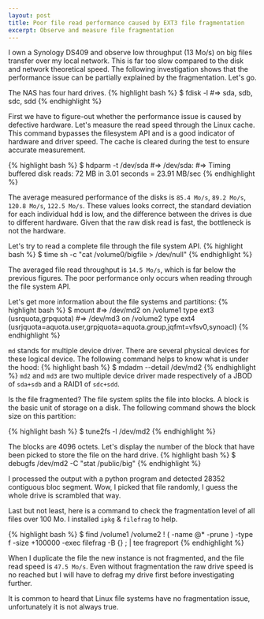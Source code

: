 ```yaml
---
layout: post
title: Poor file read performance caused by EXT3 file fragmentation
excerpt: Observe and measure file fragmentation
---
```


I own a Synology DS409 and observe low throughput (13 Mo/s) on big files transfer over my local network.
This is far too slow compared to the disk and network theoretical speed. The following investigation shows that the
performance issue can be partially explained by the fragmentation. Let's go.

The NAS has four hard drives.
{% highlight bash %}
$ fdisk -l
#=> sda, sdb, sdc, sdd
{% endhighlight %}

First we have to figure-out whether the performance issue is caused by defective hardware. Let's measure the read speed through the Linux cache. This command bypasses the filesystem API and is a good indicator of hardware and driver speed. The cache is cleared during the test to ensure accurate measurement.

{% highlight bash %}
$ hdparm -t /dev/sda
#=> /dev/sda:
#=> Timing buffered disk reads: 72 MB in 3.01 seconds = 23.91 MB/sec
{% endhighlight %}

The average measured performance of the disks is `85.4 Mo/s`, `89.2 Mo/s`, `120.8 Mo/s`, `122.5 Mo/s`.
These values looks correct, the standard deviation for each individual hdd is low, and the difference between the drives is due
to different hardware. Given that the raw disk read is fast, the bottleneck is not the hardware.

Let's try to read a complete file through the file system API.
{% highlight bash %}
$ time sh -c "cat /volume0/bigfile > /dev/null"
{% endhighlight %}

The averaged file read throughput is `14.5 Mo/s`, which is far below the previous figures. The poor performance only occurs when reading through the file system API.

Let's get more information about the file systems and partitions:
{% highlight bash %}
$ mount
#=> /dev/md2 on /volume1 type ext3 (usrquota,grpquota)
#=> /dev/md3 on /volume2 type ext4 (usrjquota=aquota.user,grpjquota=aquota.group,jqfmt=vfsv0,synoacl)
{% endhighlight %}

`md` stands for multiple device driver. There are several physical devices for these logical device. The following command helps to know what is under the hood:
{% highlight bash %}
$  mdadm --detail /dev/md2
{% endhighlight %}
`md2` and `md3` are two multiple device driver made respectively of a JBOD of `sda+sdb` and a RAID1 of `sdc+sdd`.

Is the file fragmented? The file system splits the file into blocks. A block is the basic unit of storage 
on a disk. The following command shows the block size on this partition:

{% highlight bash %}
$ tune2fs -l /dev/md2
{% endhighlight %}

The blocks are 4096 octets. Let's display the number of the block that have been picked to store the file on the hard drive.
{% highlight bash %}
$ debugfs /dev/md2 -C "stat /public/big"
{% endhighlight %}

I processed the output with a python program and detected 28352 contiguous bloc segment. Wow,
I picked that file randomly, I guess the whole drive is scrambled that way.

Last but not least, here is a command to check the fragmentation level of all files over 100 Mo. I installed `ipkg` & `filefrag` to help.

{% highlight bash %}
$  find /volume1 /volume2  ! \( -name @* -prune \) -type f -size +100000 -exec filefrag -B {}  \; | tee fragreport
{% endhighlight %}

When I duplicate the file the new instance is not fragmented, and the file read speed is `47.5 Mo/s`.
Even without fragmentation the raw drive speed is no reached but I will have to defrag my drive first before investigating further.

It is common to heard that Linux file systems have no fragmentation issue, unfortunately it is not always true.
